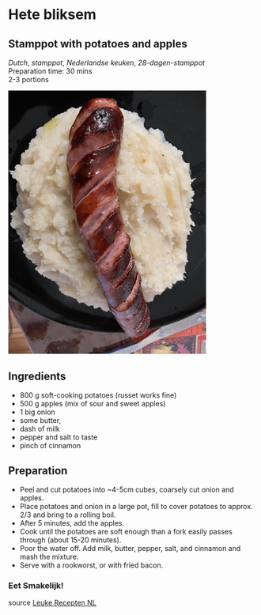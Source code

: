 # Hete bliksem 
## Stamppot with potatoes and apples
_Dutch_, _stamppot_, _Nederlandse keuken_, _28-dagen-stamppot_  
Preparation time: 30 mins  
2-3 portions  

<img src="images/dag-07_hete-bliksem.JPG" alt="drawing" width="400"/>  

## Ingredients
* 800 g soft-cooking potatoes (russet works fine)
* 500 g apples (mix of sour and sweet apples)
* 1 big onion
* some butter, 
* dash of milk
* pepper and salt to taste
* pinch of cinnamon

## Preparation
* Peel and cut potatoes into ~4-5cm cubes, coarsely cut onion and apples. 
* Place potatoes and onion in a large pot, fill to cover potatoes to approx. 2/3 and bring to a rolling boil. 
* After 5 minutes, add the apples.
* Cook until the potatoes are soft enough than a fork easily passes through (about 15-20 minutes).
* Poor the water off. Add milk, butter, pepper, salt, and cinnamon and mash the mixture.
* Serve with a rookworst, or with fried bacon. 

### Eet Smakelijk!

source [Leuke Recepten NL](https://www.leukerecepten.nl/recepten/hete-bliksem/)


